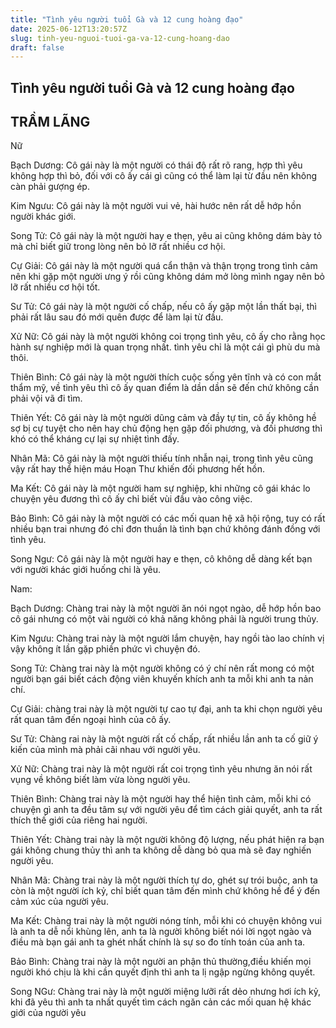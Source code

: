 ```yaml
---
title: "Tình yêu người tuổi Gà và 12 cung hoàng đạo"
date: 2025-06-12T13:20:57Z
slug: tinh-yeu-nguoi-tuoi-ga-va-12-cung-hoang-dao
draft: false
---
```


## Tình yêu người tuổi Gà và 12 cung hoàng đạo

## TRẦM LÃNG

Nữ
 
 
Bạch Dương: Cô gái này là một người có thái độ rất rõ rang, hợp thì yêu không hợp thì bỏ, đối với cô ấy cái gì cũng có thể làm lại từ đầu nên không càn phải gượng ép.
 
Kim Ngưu: Cô gái này là một người vui vẻ, hài hước nên rất dễ hớp hồn người khác giới.
 
Song Tử: Cô gái này là một người hay e thẹn, yêu ai cũng không dám bày tỏ mà chỉ biết giữ trong lòng nên bỏ lỡ rất nhiều cơ hội.
 
Cự Giải: Cô gái này là một người quá cẩn thận và thận trọng trong tình cảm nên khi gặp một người ưng ý rồi cũng không dám mở lòng mình ngay nên bỏ lỡ rất nhiều cơ hội tốt.
 
Sư Tử: Cô gái này là một người cố chấp, nếu cô ấy gặp một lần thất bại, thì phải rất lâu sau đó mới quên được để làm lại từ đầu.
 
Xử Nữ: Cô gái này là một người không coi trọng tình yêu, cô ấy cho rằng học hành sự nghiệp mới là quan trọng nhất. tình yêu chỉ là một cái gì phù du mà thôi.
 
Thiên Bình: Cô gái này là một người thích cuộc sống yên tĩnh và có con mắt thẩm mỹ, về tình yêu thì cô ấy quan điểm là dần dần sẽ đến chứ không cần phải vội vã đi tìm.
 
Thiên Yết: Cô gái này là một người dũng cảm và đầy tự tin, cô ấy không hề sợ bị cự tuyệt cho nên hay chủ động hẹn gặp đối phương, và đối phương thì khó có thể kháng cự lại sự nhiệt tình đấy.
 
Nhân Mã: Cô gái này là một người thiếu tính nhẫn nại, trong tình yêu cũng vậy rất hay thể hiện máu Hoạn Thư khiến đối phương hết hồn.
 
Ma Kết: Cô gái này là một người ham sự nghiệp, khi những cô gái khác lo chuyện yêu đương thì cô ấy chỉ biết vùi đầu vào công việc.
 
Bảo Bình: Cô gái này là một người có các mối quan hệ xã hội rộng, tuy có rất nhiều bạn trai nhưng đó chỉ đơn thuần là tình bạn chứ không đánh đồng với tình yêu.
 
Song Ngư: Cô gái này là một người hay e thẹn, cô không dễ dàng kết bạn với người khác giới huống chi là yêu.
 
 
Nam:
 
Bạch Dương: Chàng trai này là một người ăn nói ngọt ngào, dễ hớp hồn bao cô gái nhưng có một vài người có khả năng không phải là người trung thủy.
 
Kim Ngưu: Chàng trai này là một người lắm chuyện, hay ngồi tào lao chính vị vậy không ít lần gặp phiền phức vì chuyện đó.
 
Song Tử: Chàng trai này là một người không có ý chí nên rất mong có một người bạn gái biết cách động viên khuyến khích anh ta mỗi khi anh ta nản chí.
 
Cự Giải: chàng trai này là một người tự cao tự đại, anh ta khi chọn người yêu rất quan tâm đến ngoại hình của cô ấy.
 
Sư Tử: Chàng rai này là một người rất cố chấp, rất nhiều lần anh ta cố giữ ý kiến của mình mà phải cãi nhau với người yêu.
 
Xử Nữ: Chàng trai này là một người rất coi trọng tình yêu nhưng ăn nói rất vụng về không biết làm vừa lòng người yêu.
 
Thiên Bình: Chàng trai này là một người hay thể hiện tình cảm, mỗi khi có chuyện gì anh ta đều tâm sự với người yêu để tìm cách giải quyết, anh ta rất thích thế giới của riêng hai người.
 
Thiên Yết: Chàng trai này là một người không độ lượng, nếu phát hiện ra bạn gái không chung thủy thì anh ta không dễ dàng bỏ qua mà sẽ đay nghiến người yêu.
 
Nhân Mã: Chàng trai này là một người thích tự do, ghét sự trói buộc, anh ta còn là một người ích kỷ, chỉ biết quan tâm đến mình chứ không hề để ý đến cảm xúc của người yêu.
 
Ma Kết: Chàng trai này là một người nóng tính, mỗi khi có chuyện không vui là anh ta dễ nổi khùng lên, anh ta là người không biết nói lời ngọt ngào và điều mà bạn gái anh ta ghét nhất chính là sự so đo tính toán của anh ta.
 
Bảo Bình: Chàng trai này là một người an phận thủ thường,điều khiến mọi người khó chịu là khi cần quyết định thì anh ta lị ngập ngừng không quyết.
 
Song NGư: Chàng trai này là một người miệng lưỡi rất dẻo nhưng hơi ích kỷ, khi đã yêu thì anh ta nhất quyết tìm cách ngăn cản các mối quan hệ khác giới của người yêu